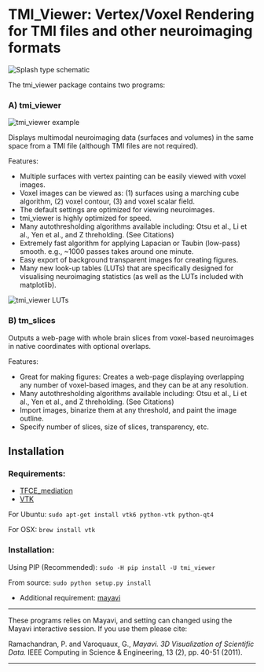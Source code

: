# TMI_Viewer: Vertex/Voxel Rendering for TMI files and other neuroimaging formats

![Splash type schematic](https://github.com/trislett/TFCE_mediation/blob/master/tfce_mediation/doc/tmi_viewer_multimodal.png "Schematic")

The tmi_viewer package contains two programs:
### A) tmi_viewer

![tmi_viewer example](https://github.com/trislett/TFCE_mediation/blob/master/tfce_mediation/doc/TMI_viewer_example.png)

Displays multimodal neuroimaging data (surfaces and volumes) in the same space from a TMI file (although TMI files are not required).

Features:

- Multiple surfaces with vertex painting can be easily viewed with voxel images.
- Voxel images can be viewed as: (1) surfaces using a marching cube algorithm, (2) voxel contour, (3) and voxel scalar field.
- The default settings are optimized for viewing neuroimages. 
- tmi_viewer is highly optimized for speed. 
- Many autothresholding algorithms available including: Otsu et al., Li et al., Yen et al., and Z threholding. (See Citations)
- Extremely fast algorithm for applying Lapacian or Taubin (low-pass) smooth. e.g., ~1000 passes takes around one minute.
- Easy export of background transparent images for creating figures.
- Many new look-up tables (LUTs) that are specifically designed for visualising neuroimaging statistics (as well as the LUTs included with matplotlib).

![tmi_viewer LUTs](https://github.com/trislett/TFCE_mediation/blob/master/tfce_mediation/doc/TMI_VIEWER_LUTS.png)

### B) tm_slices

Outputs a web-page with whole brain slices from voxel-based neuroimages in native coordinates with optional overlaps.

Features:

- Great for making figures: Creates a web-page displaying overlapping any number of voxel-based images, and they can be at any resolution.
- Many autothresholding algorithms available including: Otsu et al., Li et al., Yen et al., and Z threholding. (See Citations)
- Import images, binarize them at any threshold, and paint the image outline.
- Specify number of slices, size of slices, transparency, etc.

## Installation

### Requirements:

* [TFCE_mediation](https://github.com/trislett/TFCE_mediation)
* [VTK](http://www.vtk.org/download/)

For Ubuntu:
```sudo apt-get install vtk6 python-vtk python-qt4```

For OSX:
```brew install vtk```

### Installation:

Using PIP (Recommended):
```sudo -H pip install -U tmi_viewer```

From source:
```sudo python setup.py install```
 - Additional requirement: [mayavi](http://docs.enthought.com/mayavi/mayavi/)
 
 
***

These programs relies on Mayavi, and setting can changed using the Mayavi interactive session. If you use them please cite: 

Ramachandran, P. and Varoquaux, G., _Mayavi. 3D Visualization of Scientific Data._ IEEE Computing in Science & Engineering, 13 (2), pp. 40-51 (2011).


***
